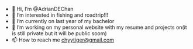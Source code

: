 - 👋 Hi, I’m @AdrianDEChan
- 👀 I’m interested in fishing and roadtrip!!!
- 🌱 I’m currently on last year of my bachelor 
- 💞️ I’m working on my personal website with my resume and projects on(it is still private but it will be public soom)
- 📫 How to reach me chyytiger@gmail.com

<!---
AdrianDEChan/AdrianDEChan is a ✨ special ✨ repository because its `README.md` (this file) appears on your GitHub profile.
You can click the Preview link to take a look at your changes.
--->
